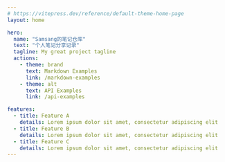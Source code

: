 ```yaml
---
# https://vitepress.dev/reference/default-theme-home-page
layout: home

hero:
  name: "Samsang的笔记仓库"
  text: "个人笔记分享记录"
  tagline: My great project tagline
  actions:
    - theme: brand
      text: Markdown Examples
      link: /markdown-examples
    - theme: alt
      text: API Examples
      link: /api-examples

features:
  - title: Feature A
    details: Lorem ipsum dolor sit amet, consectetur adipiscing elit
  - title: Feature B
    details: Lorem ipsum dolor sit amet, consectetur adipiscing elit
  - title: Feature C
    details: Lorem ipsum dolor sit amet, consectetur adipiscing elit
---
```


